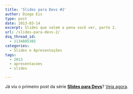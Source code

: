 ```yaml
---
title: 'Slides para Devs #2'
author: Diego Eis
type: post
date: 2013-03-14
excerpt: Slides que valem a pena você ver, parte 2.
url: /slides-para-devs-2/
dsq_thread_id:
  - 1134885302
categories:
  - Slides e Apresentações
tags:
  - 2013
  - apresentacoes
  - slides

---
```


  

  

  

  


Já viu o primeiro post da série **[Slides para Devs][1]**? [Veja agora][2].

 [1]: http://tableless.com.br/categoria/series/slides-e-apresentacoes/ "slides sobre desenvolvimento web"
 [2]: http://tableless.com.br/slides-devs-1/ "Slides para Devs #1"
